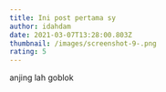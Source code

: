```yaml
---
title: Ini post pertama sy
author: idahdam
date: 2021-03-07T13:28:00.803Z
thumbnail: /images/screenshot-9-.png
rating: 5
---
```

anjing lah goblok